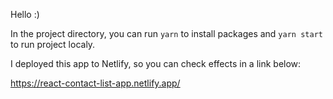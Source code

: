 Hello :)

In the project directory, you can run `yarn` to install packages and `yarn start` to run project localy.

I deployed this app to Netlify, so you can check effects in a link below:

https://react-contact-list-app.netlify.app/
